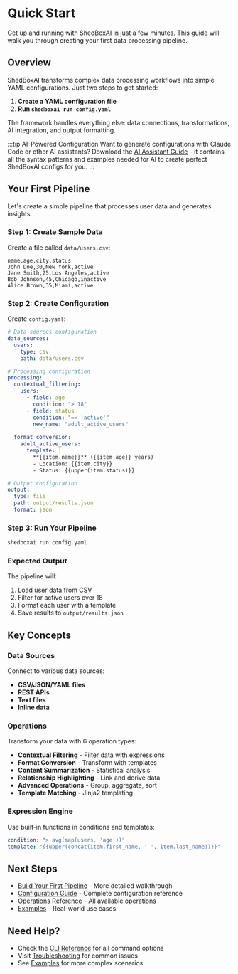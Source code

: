 # Quick Start

Get up and running with ShedBoxAI in just a few minutes. This guide will walk you through creating your first data processing pipeline.

## Overview

ShedBoxAI transforms complex data processing workflows into simple YAML configurations. Just two steps to get started:

1. **Create a YAML configuration file**
2. **Run `shedboxai run config.yaml`**

The framework handles everything else: data connections, transformations, AI integration, and output formatting.

:::tip AI-Powered Configuration
Want to generate configurations with Claude Code or other AI assistants? Download the [AI Assistant Guide](/AI_ASSISTANT_GUIDE.txt) - it contains all the syntax patterns and examples needed for AI to create perfect ShedBoxAI configs for you.
:::

## Your First Pipeline

Let's create a simple pipeline that processes user data and generates insights.

### Step 1: Create Sample Data

Create a file called `data/users.csv`:

```csv
name,age,city,status
John Doe,30,New York,active
Jane Smith,25,Los Angeles,active
Bob Johnson,45,Chicago,inactive
Alice Brown,35,Miami,active
```

### Step 2: Create Configuration

Create `config.yaml`:

```yaml
# Data sources configuration
data_sources:
  users:
    type: csv
    path: data/users.csv

# Processing configuration
processing:
  contextual_filtering:
    users:
      - field: age
        condition: "> 18"
      - field: status
        condition: "== 'active'"
        new_name: "adult_active_users"
  
  format_conversion:
    adult_active_users:
      template: |
        **{{item.name}}** ({{item.age}} years)
        - Location: {{item.city}}
        - Status: {{upper(item.status)}}

# Output configuration  
output:
  type: file
  path: output/results.json
  format: json
```

### Step 3: Run Your Pipeline

```bash
shedboxai run config.yaml
```

### Expected Output

The pipeline will:
1. Load user data from CSV
2. Filter for active users over 18
3. Format each user with a template
4. Save results to `output/results.json`

## Key Concepts

### Data Sources
Connect to various data sources:
- **CSV/JSON/YAML files**
- **REST APIs** 
- **Text files**
- **Inline data**

### Operations
Transform your data with 6 operation types:
- **Contextual Filtering** - Filter data with expressions
- **Format Conversion** - Transform with templates  
- **Content Summarization** - Statistical analysis
- **Relationship Highlighting** - Link and derive data
- **Advanced Operations** - Group, aggregate, sort
- **Template Matching** - Jinja2 templating

### Expression Engine
Use built-in functions in conditions and templates:
```yaml
condition: "> avg(map(users, 'age'))"
template: "{{upper(concat(item.first_name, ' ', item.last_name))}}"
```

## Next Steps

- [Build Your First Pipeline](./first-pipeline.md) - More detailed walkthrough
- [Configuration Guide](../configuration/data-sources.md) - Complete configuration reference
- [Operations Reference](../operations/) - All available operations
- [Examples](../examples/) - Real-world use cases

## Need Help?

- Check the [CLI Reference](../cli-reference/) for all command options
- Visit [Troubleshooting](../troubleshooting/) for common issues
- See [Examples](../examples/) for more complex scenarios